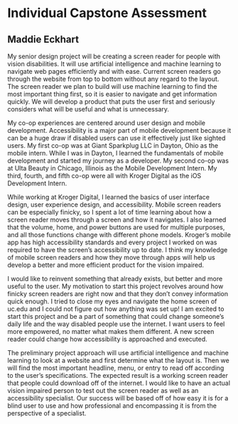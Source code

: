 # Individual Capstone Assessment
## Maddie Eckhart

My senior design project will be creating a screen reader for people with vision disabilities. It will use artificial intelligence and machine learning to navigate web pages efficiently and with ease. Current screen readers go through the website from top to bottom without any regard to the layout. The screen reader we plan to build will use machine learning to find the most important thing first, so it is easier to navigate and get information quickly. We will develop a product that puts the user first and seriously considers what will be useful and what is unnecessary.  

My co-op experiences are centered around user design and mobile development. Accessibility is a major part of mobile development because it can be a huge draw if disabled users can use it effectively just like sighted users. My first co-op was at Giant Sparkplug LLC in Dayton, Ohio as the mobile intern. While I was in Dayton, I learned the fundamentals of mobile development and started my journey as a developer. My second co-op was at Ulta Beauty in Chicago, Illinois as the Mobile Development Intern. My third, fourth, and fifth co-op were all with Kroger Digital as the iOS Development Intern.  

While working at Kroger Digital, I learned the basics of user interface design, user experience design, and accessibility. Mobile screen readers can be especially finicky, so I spent a lot of time learning about how a screen reader moves through a screen and how it navigates. I also learned that the volume, home, and power buttons are used for multiple purposes, and all those functions change with different phone models. Kroger’s mobile app has high accessibility standards and every project I worked on was required to have the screen’s accessibility up to date. I think my knowledge of mobile screen readers and how they move through apps will help us develop a better and more efficient product for the vision impaired.  

I would like to reinvent something that already exists, but better and more useful to the user. My motivation to start this project revolves around how finicky screen readers are right now and that they don’t convey information quick enough. I tried to close my eyes and navigate the home screen of uc.edu and I could not figure out how anything was set up! I am excited to start this project and be a part of something that could change someone’s daily life and the way disabled people use the internet. I want users to feel more empowered, no matter what makes them different. A new screen reader could change how accessibility is approached and executed.  

The preliminary project approach will use artificial intelligence and machine learning to look at a website and first determine what the layout is. Then we will find the most important headline, menu, or entry to read off according to the user’s specifications. The expected result is a working screen reader that people could download off of the internet. I would like to have an actual vision impaired person to test out the screen reader as well as an accessibility specialist. Our success will be based off of how easy it is for a blind user to use and how professional and encompassing it is from the perspective of a specialist.
